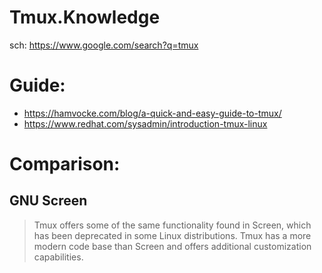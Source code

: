 # Tmux.Knowledge
sch: https://www.google.com/search?q=tmux

# Guide:
- https://hamvocke.com/blog/a-quick-and-easy-guide-to-tmux/
- https://www.redhat.com/sysadmin/introduction-tmux-linux

# Comparison:
## GNU Screen
>Tmux offers some of the same functionality found in Screen, which has been deprecated in some Linux distributions. Tmux has a more modern code base than Screen and offers additional customization capabilities.
